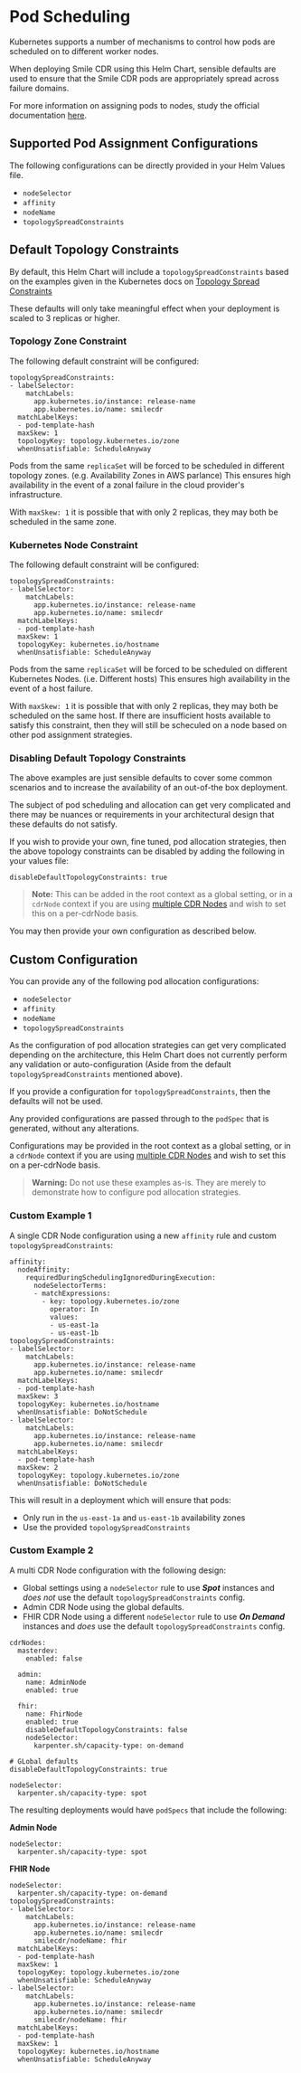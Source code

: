 # Pod Scheduling

Kubernetes supports a number of mechanisms to control how pods are scheduled on to different worker nodes.

When deploying Smile CDR using this Helm Chart, sensible defaults are used to ensure that the Smile CDR pods are appropriately spread across failure domains.

For more information on assigning pods to nodes, study the official documentation [here](https://kubernetes.io/docs/concepts/scheduling-eviction/assign-pod-node/).

## Supported Pod Assignment Configurations

The following configurations can be directly provided in your Helm Values file.

* `nodeSelector`
* `affinity`
* `nodeName`
* `topologySpreadConstraints`

## Default Topology Constraints

By default, this Helm Chart will include a `topologySpreadConstraints` based on the examples given in the Kubernetes docs on [Topology Spread Constraints](https://kubernetes.io/docs/concepts/scheduling-eviction/topology-spread-constraints/)

These defaults will only take meaningful effect when your deployment is scaled to 3 replicas or higher.

### Topology Zone Constraint

The following default constraint will be configured:
```
topologySpreadConstraints:
- labelSelector:
    matchLabels:
      app.kubernetes.io/instance: release-name
      app.kubernetes.io/name: smilecdr
  matchLabelKeys:
  - pod-template-hash
  maxSkew: 1
  topologyKey: topology.kubernetes.io/zone
  whenUnsatisfiable: ScheduleAnyway
```

Pods from the same `replicaSet` will be forced to be scheduled in different topology zones. (e.g. Availability Zones in AWS parlance) This ensures high availability in the event of a zonal failure in the cloud provider's infrastructure.

With `maxSkew: 1` it is possible that with only 2 replicas, they may both be scheduled in the same zone.

### Kubernetes Node Constraint

The following default constraint will be configured:
```
topologySpreadConstraints:
- labelSelector:
    matchLabels:
      app.kubernetes.io/instance: release-name
      app.kubernetes.io/name: smilecdr
  matchLabelKeys:
  - pod-template-hash
  maxSkew: 1
  topologyKey: kubernetes.io/hostname
  whenUnsatisfiable: ScheduleAnyway
```

Pods from the same `replicaSet` will be forced to be scheduled on different Kubernetes Nodes. (i.e. Different hosts) This ensures high availability in the event of a host failure.

With `maxSkew: 1` it is possible that with only 2 replicas, they may both be scheduled on the same host. If there are insufficient hosts available to satisfy this constraint, then they will still be scheculed on a node based on other pod assignment strategies.

### Disabling Default Topology Constraints

The above examples are just sensible defaults to cover some common scenarios and to increase the availability of an out-of-the box deployment.

The subject of pod scheduling and allocation can get very complicated and there may be nuances or requirements in your architectural design that these defaults do not satisfy.

If you wish to provide your own, fine tuned, pod allocation strategies, then the above topology constraints can be disabled by adding the following in your values file:

```
disableDefaultTopologyConstraints: true
```
>**Note:** This can be added in the root context as a global setting, or in a `cdrNode` context if you are using [multiple CDR Nodes](./cdrnode.md) and wish to set this on a per-cdrNode basis.

You may then provide your own configuration as described below.

## Custom Configuration

You can provide any of the following pod allocation configurations:

* `nodeSelector`
* `affinity`
* `nodeName`
* `topologySpreadConstraints`

As the configuration of pod allocation strategies can get very complicated depending on the architecture, this Helm Chart does not currently perform any validation or auto-configuration (Aside from the default `topologySpreadConstraints` mentioned above). 

If you provide a configuration for `topologySpreadConstraints`, then the defaults will not be used.

Any provided configurations are passed through to the `podSpec` that is generated, without any alterations.

Configurations may be provided in the root context as a global setting, or in a `cdrNode` context if you are using [multiple CDR Nodes](./cdrnode.md) and wish to set this on a per-cdrNode basis.

>**Warning:** Do not use these examples as-is. They are merely to demonstrate how to configure pod allocation strategies.

### Custom Example 1

A single CDR Node configuration using a new `affinity` rule and custom `topologySpreadConstraints`:

```
affinity:
  nodeAffinity:
    requiredDuringSchedulingIgnoredDuringExecution:
      nodeSelectorTerms:
      - matchExpressions:
        - key: topology.kubernetes.io/zone
          operator: In
          values:
          - us-east-1a
          - us-east-1b
topologySpreadConstraints:
- labelSelector:
    matchLabels:
      app.kubernetes.io/instance: release-name
      app.kubernetes.io/name: smilecdr
  matchLabelKeys:
  - pod-template-hash
  maxSkew: 3
  topologyKey: kubernetes.io/hostname
  whenUnsatisfiable: DoNotSchedule
- labelSelector:
    matchLabels:
      app.kubernetes.io/instance: release-name
      app.kubernetes.io/name: smilecdr
  matchLabelKeys:
  - pod-template-hash
  maxSkew: 2
  topologyKey: topology.kubernetes.io/zone
  whenUnsatisfiable: DoNotSchedule
```

This will result in a deployment which will ensure that pods:
* Only run in the `us-east-1a` and `us-east-1b` availability zones
* Use the provided `topologySpreadConstraints`

### Custom Example 2

A multi CDR Node configuration with the following design:

* Global settings using a `nodeSelector` rule to use ***Spot*** instances and *does not* use the default `topologySpreadConstraints` config.
* Admin CDR Node using the global defaults.
* FHIR CDR Node using a different `nodeSelector` rule to use ***On Demand*** instances and *does* use the default `topologySpreadConstraints` config.


```
cdrNodes:
  masterdev:
    enabled: false

  admin:
    name: AdminNode
    enabled: true

  fhir:
    name: FhirNode
    enabled: true
    disableDefaultTopologyConstraints: false
    nodeSelector:
      karpenter.sh/capacity-type: on-demand

# GLobal defaults
disableDefaultTopologyConstraints: true

nodeSelector:
  karpenter.sh/capacity-type: spot
```

The resulting deployments would have `podSpecs` that include the following:

**Admin Node**
```
nodeSelector:
  karpenter.sh/capacity-type: spot
```

**FHIR Node**
```
nodeSelector:
  karpenter.sh/capacity-type: on-demand
topologySpreadConstraints:
- labelSelector:
    matchLabels:
      app.kubernetes.io/instance: release-name
      app.kubernetes.io/name: smilecdr
      smilecdr/nodeName: fhir
  matchLabelKeys:
  - pod-template-hash
  maxSkew: 1
  topologyKey: topology.kubernetes.io/zone
  whenUnsatisfiable: ScheduleAnyway
- labelSelector:
    matchLabels:
      app.kubernetes.io/instance: release-name
      app.kubernetes.io/name: smilecdr
      smilecdr/nodeName: fhir
  matchLabelKeys:
  - pod-template-hash
  maxSkew: 1
  topologyKey: kubernetes.io/hostname
  whenUnsatisfiable: ScheduleAnyway
```

